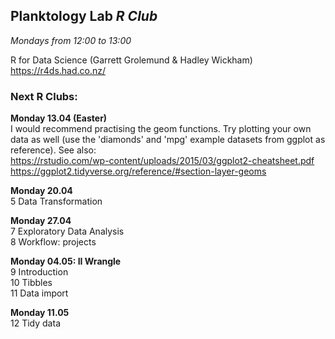 
## __Planktology Lab *R Club*__
*Mondays from 12:00 to 13:00*

R for Data Science (Garrett Grolemund & Hadley Wickham)  
https://r4ds.had.co.nz/  


### __Next R Clubs:__

__Monday 13.04  (Easter)__  
I would recommend practising the geom functions. Try plotting your own data as well (use the 'diamonds' and 'mpg' example datasets from ggplot as reference). See also:  
https://rstudio.com/wp-content/uploads/2015/03/ggplot2-cheatsheet.pdf  
https://ggplot2.tidyverse.org/reference/#section-layer-geoms

__Monday 20.04__  
5 Data Transformation

__Monday 27.04__  
7 Exploratory Data Analysis  
8 Workflow: projects

__Monday 04.05: II Wrangle__  
9 Introduction  
10 Tibbles  
11 Data import  

__Monday 11.05__  
12 Tidy data
